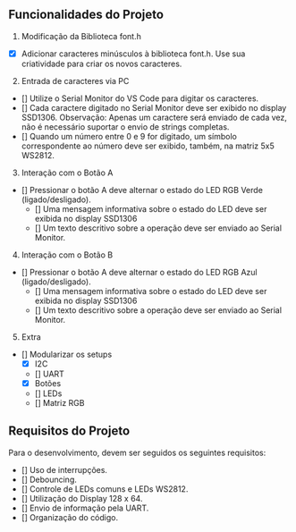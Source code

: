 ## Funcionalidades do Projeto

1. Modificação da Biblioteca font.h
- [x] Adicionar caracteres minúsculos à biblioteca font.h. Use sua criatividade para criar os novos caracteres.

2. Entrada de caracteres via PC
- [] Utilize o Serial Monitor do VS Code para digitar os caracteres.
- [] Cada caractere digitado no Serial Monitor deve ser exibido no display SSD1306.
Observação: Apenas um caractere será enviado de cada vez, não é necessário suportar o envio de strings completas.
- [] Quando um número entre 0 e 9 for digitado, um símbolo correspondente ao número deve ser exibido, também, na matriz 5x5 WS2812.

3. Interação com o Botão A
- [] Pressionar o botão A deve alternar o estado do LED RGB Verde (ligado/desligado).
    - [] Uma mensagem informativa sobre o estado do LED deve ser exibida no display SSD1306
    - [] Um texto descritivo sobre a operação deve ser enviado ao Serial Monitor.

4. Interação com o Botão B
- [] Pressionar o botão A deve alternar o estado do LED RGB Azul (ligado/desligado).
    - [] Uma mensagem informativa sobre o estado do LED deve ser exibida no display SSD1306
    - [] Um texto descritivo sobre a operação deve ser enviado ao Serial Monitor.
 
5. Extra
- [] Modularizar os setups
    - [x] I2C
    - [] UART
    - [x] Botões
    - [] LEDs
    - [] Matriz RGB
 
## Requisitos do Projeto

Para o desenvolvimento, devem ser seguidos os seguintes requisitos:<br>
- [] Uso de interrupções.<br>
- [] Debouncing.<br>
- [] Controle de LEDs comuns e LEDs WS2812.<br>
- [] Utilização do Display 128 x 64.<br>
- [] Envio de informação pela UART.<br>
- [] Organização do código.<br>